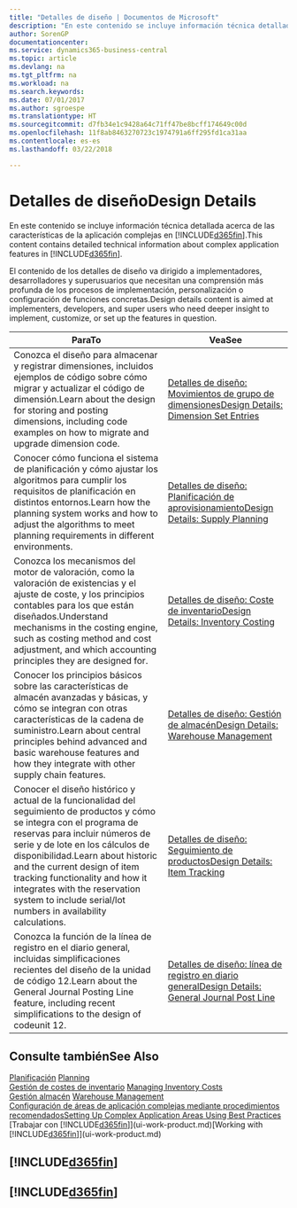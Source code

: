 ```yaml
---
title: "Detalles de diseño | Documentos de Microsoft"
description: "En este contenido se incluye información técnica detallada acerca de las características de la aplicación complejas en Business Central"
author: SorenGP
documentationcenter: 
ms.service: dynamics365-business-central
ms.topic: article
ms.devlang: na
ms.tgt_pltfrm: na
ms.workload: na
ms.search.keywords: 
ms.date: 07/01/2017
ms.author: sgroespe
ms.translationtype: HT
ms.sourcegitcommit: d7fb34e1c9428a64c71ff47be8bcff174649c00d
ms.openlocfilehash: 11f8ab8463270723c1974791a6ff295fd1ca31aa
ms.contentlocale: es-es
ms.lasthandoff: 03/22/2018

---
```

# <a name="design-details"></a><span data-ttu-id="48fe5-103">Detalles de diseño</span><span class="sxs-lookup"><span data-stu-id="48fe5-103">Design Details</span></span>
<span data-ttu-id="48fe5-104">En este contenido se incluye información técnica detallada acerca de las características de la aplicación complejas en [!INCLUDE[d365fin](includes/d365fin_md.md)].</span><span class="sxs-lookup"><span data-stu-id="48fe5-104">This content contains detailed technical information about complex application features in [!INCLUDE[d365fin](includes/d365fin_md.md)].</span></span>  

 <span data-ttu-id="48fe5-105">El contenido de los detalles de diseño va dirigido a implementadores, desarrolladores y superusuarios que necesitan una comprensión más profunda de los procesos de implementación, personalización o configuración de funciones concretas.</span><span class="sxs-lookup"><span data-stu-id="48fe5-105">Design details content is aimed at implementers, developers, and super users who need deeper insight to implement, customize, or set up the features in question.</span></span>  

|<span data-ttu-id="48fe5-106">**Para**</span><span class="sxs-lookup"><span data-stu-id="48fe5-106">**To**</span></span>|<span data-ttu-id="48fe5-107">**Vea**</span><span class="sxs-lookup"><span data-stu-id="48fe5-107">**See**</span></span>|  
|------------|-------------|  
|<span data-ttu-id="48fe5-108">Conozca el diseño para almacenar y registrar dimensiones, incluidos ejemplos de código sobre cómo migrar y actualizar el código de dimensión.</span><span class="sxs-lookup"><span data-stu-id="48fe5-108">Learn about the design for storing and posting dimensions, including code examples on how to migrate and upgrade dimension code.</span></span>|[<span data-ttu-id="48fe5-109">Detalles de diseño: Movimientos de grupo de dimensiones</span><span class="sxs-lookup"><span data-stu-id="48fe5-109">Design Details: Dimension Set Entries</span></span>](design-details-dimension-set-entries.md)|  
|<span data-ttu-id="48fe5-110">Conocer cómo funciona el sistema de planificación y cómo ajustar los algoritmos para cumplir los requisitos de planificación en distintos entornos.</span><span class="sxs-lookup"><span data-stu-id="48fe5-110">Learn how the planning system works and how to adjust the algorithms to meet planning requirements in different environments.</span></span>|[<span data-ttu-id="48fe5-111">Detalles de diseño: Planificación de aprovisionamiento</span><span class="sxs-lookup"><span data-stu-id="48fe5-111">Design Details: Supply Planning</span></span>](design-details-supply-planning.md)|  
|<span data-ttu-id="48fe5-112">Conozca los mecanismos del motor de valoración, como la valoración de existencias y el ajuste de coste, y los principios contables para los que están diseñados.</span><span class="sxs-lookup"><span data-stu-id="48fe5-112">Understand mechanisms in the costing engine, such as costing method and cost adjustment, and which accounting principles they are designed for.</span></span>|[<span data-ttu-id="48fe5-113">Detalles de diseño: Coste de inventario</span><span class="sxs-lookup"><span data-stu-id="48fe5-113">Design Details: Inventory Costing</span></span>](design-details-inventory-costing.md)|  
|<span data-ttu-id="48fe5-114">Conocer los principios básicos sobre las características de almacén avanzadas y básicas, y cómo se integran con otras características de la cadena de suministro.</span><span class="sxs-lookup"><span data-stu-id="48fe5-114">Learn about central principles behind advanced and basic warehouse features and how they integrate with other supply chain features.</span></span>|[<span data-ttu-id="48fe5-115">Detalles de diseño: Gestión de almacén</span><span class="sxs-lookup"><span data-stu-id="48fe5-115">Design Details: Warehouse Management</span></span>](design-details-warehouse-management.md)|  
|<span data-ttu-id="48fe5-116">Conocer el diseño histórico y actual de la funcionalidad del seguimiento de productos y cómo se integra con el programa de reservas para incluir números de serie y de lote en los cálculos de disponibilidad.</span><span class="sxs-lookup"><span data-stu-id="48fe5-116">Learn about historic and the current design of item tracking functionality and how it integrates with the reservation system to include serial/lot numbers in availability calculations.</span></span>|[<span data-ttu-id="48fe5-117">Detalles de diseño: Seguimiento de productos</span><span class="sxs-lookup"><span data-stu-id="48fe5-117">Design Details: Item Tracking</span></span>](design-details-item-tracking.md)|  
|<span data-ttu-id="48fe5-118">Conozca la función de la línea de registro en el diario general, incluidas simplificaciones recientes del diseño de la unidad de código 12.</span><span class="sxs-lookup"><span data-stu-id="48fe5-118">Learn about the General Journal Posting Line feature, including recent simplifications to the design of codeunit 12.</span></span>|[<span data-ttu-id="48fe5-119">Detalles de diseño: línea de registro en diario general</span><span class="sxs-lookup"><span data-stu-id="48fe5-119">Design Details: General Journal Post Line</span></span>](design-details-general-journal-post-line.md)|  

## <a name="see-also"></a><span data-ttu-id="48fe5-120">Consulte también</span><span class="sxs-lookup"><span data-stu-id="48fe5-120">See Also</span></span>  
 <span data-ttu-id="48fe5-121">[Planificación](production-planning.md) </span><span class="sxs-lookup"><span data-stu-id="48fe5-121">[Planning](production-planning.md) </span></span>  
 <span data-ttu-id="48fe5-122">[Gestión de costes de inventario](finance-manage-inventory-costs.md) </span><span class="sxs-lookup"><span data-stu-id="48fe5-122">[Managing Inventory Costs](finance-manage-inventory-costs.md) </span></span>  
 <span data-ttu-id="48fe5-123">[Gestión almacén](warehouse-manage-warehouse.md) </span><span class="sxs-lookup"><span data-stu-id="48fe5-123">[Warehouse Management](warehouse-manage-warehouse.md) </span></span>  
 [<span data-ttu-id="48fe5-124">Configuración de áreas de aplicación complejas mediante procedimientos recomendados</span><span class="sxs-lookup"><span data-stu-id="48fe5-124">Setting Up Complex Application Areas Using Best Practices</span></span>](set-up-complex-application-areas-using-best-practices.md)  
 <span data-ttu-id="48fe5-125">[Trabajar con [!INCLUDE[d365fin](includes/d365fin_md.md)]](ui-work-product.md)</span><span class="sxs-lookup"><span data-stu-id="48fe5-125">[Working with [!INCLUDE[d365fin](includes/d365fin_md.md)]](ui-work-product.md)</span></span>

 ## [!INCLUDE[d365fin](includes/free_trial_md.md)]  
 ## [!INCLUDE[d365fin](includes/training_link_md.md)]

